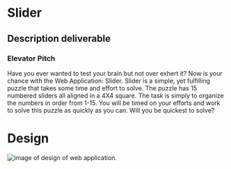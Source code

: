 # Slider
## Description deliverable
### Elevator Pitch
Have you ever wanted to test your brain but not over exhert it? Now is your chance with the Web Application: Slider.
Slider is a simple, yet fulfilling puzzle that takes some time and effort to solve. The puzzle has 15 numbered sliders all aligned in a 4X4 square. 
The task is simply to organize the numbers in order from 1-15. You will be timed on your efforts and work to solve this puzzle as quickly as you can.
Will you be quickest to solve?
# Design
![image of design of web application.](/downloads/Cs260.png)
